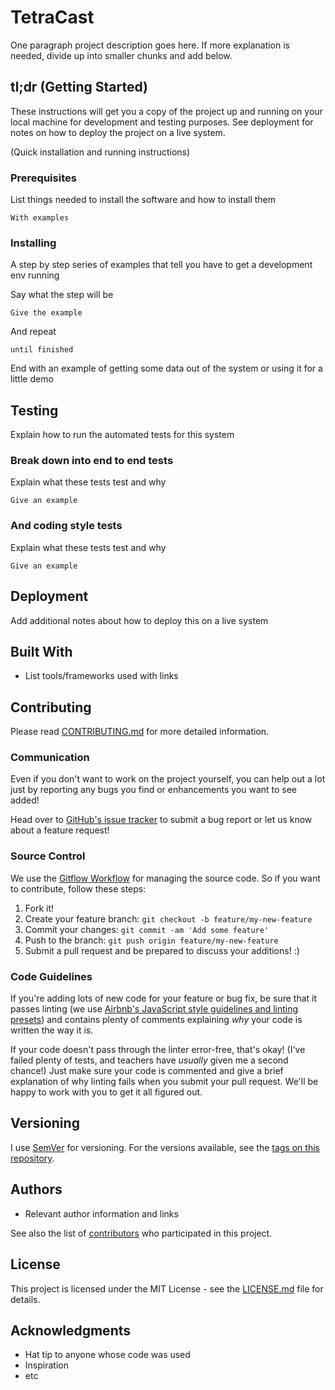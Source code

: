 # TetraCast

One paragraph project description goes here. If more explanation is needed, divide up into smaller chunks and add below.

## tl;dr (Getting Started)

These instructions will get you a copy of the project up and running on your local machine for development and testing purposes. See deployment for notes on how to deploy the project on a live system.

(Quick installation and running instructions)

### Prerequisites

List things needed to install the software and how to install them

```
With examples
```

### Installing

A step by step series of examples that tell you have to get a development env running

Say what the step will be

```
Give the example
```

And repeat

```
until finished
```

End with an example of getting some data out of the system or using it for a little demo

## Testing

Explain how to run the automated tests for this system

### Break down into end to end tests

Explain what these tests test and why

```
Give an example
```

### And coding style tests

Explain what these tests test and why

```
Give an example
```

## Deployment

Add additional notes about how to deploy this on a live system

## Built With

* List tools/frameworks used with links

## Contributing

Please read [CONTRIBUTING.md](CONTRIBUTING.md) for more detailed information.

### Communication

Even if you don't want to work on the project yourself, you can help out a lot just by reporting any bugs you find or enhancements you want to see added!

Head over to [GitHub's issue tracker](https://github.com/your/project/issues) to submit a bug report or let us know about a feature request!

### Source Control

We use the [Gitflow Workflow](https://www.atlassian.com/git/tutorials/comparing-workflows#gitflow-workflow) for managing the source code. So if you want to contribute, follow these steps:

1. Fork it!
2. Create your feature branch: `git checkout -b feature/my-new-feature`
3. Commit your changes: `git commit -am 'Add some feature'`
4. Push to the branch: `git push origin feature/my-new-feature`
5. Submit a pull request and be prepared to discuss your additions! :)

### Code Guidelines

If you're adding lots of new code for your feature or bug fix, be sure that it passes linting (we use [Airbnb's JavaScript style guidelines and linting presets](https://github.com/airbnb/javascript)) and contains plenty of comments explaining _why_ your code is written the way it is.

If your code doesn't pass through the linter error-free, that's okay! (I've failed plenty of tests, and teachers have _usually_ given me a second chance!) Just make sure your code is commented and give a brief explanation of why linting fails when you submit your pull request. We'll be happy to work with you to get it all figured out.

## Versioning

I use [SemVer](http://semver.org/) for versioning. For the versions available, see the [tags on this repository](https://github.com/your/project/tags).

## Authors

* Relevant author information and links

See also the list of [contributors](https://github.com/your/project/contributors) who participated in this project.

## License

This project is licensed under the MIT License - see the [LICENSE.md](LICENSE.md) file for details.

## Acknowledgments

* Hat tip to anyone whose code was used
* Inspiration
* etc